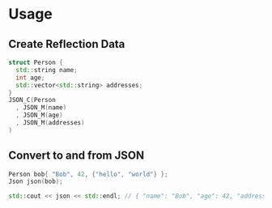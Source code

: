 # Usage

## Create Reflection Data
```c++
struct Person {
  std::string name;
  int age;
  std::vector<std::string> addresses;
}
JSON_C(Person
  , JSON_M(name)
  , JSON_M(age)
  , JSON_M(addresses)
)
```

## Convert to and from JSON
```c++
Person bob{ "Bob", 42, {"hello", "world"} };
Json json(bob);

std::cout << json << std::endl; // { "name": "Bob", "age": 42, "addresses": ["hello", "world"]}
```
